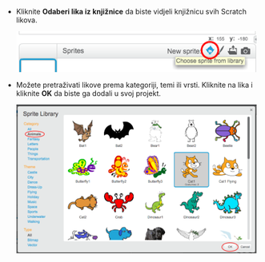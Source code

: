 + Kliknite **Odaberi lika iz knjižnice** da biste vidjeli knjižnicu svih Scratch likova.
    
    ![snimka zaslona](images/sprite-library.png)

+ Možete pretraživati ​​likove prema kategoriji, temi ili vrsti. Kliknite na lika i kliknite **OK** da biste ga dodali u svoj projekt.
    
    ![snimka zaslona](images/sprite-choose.png)